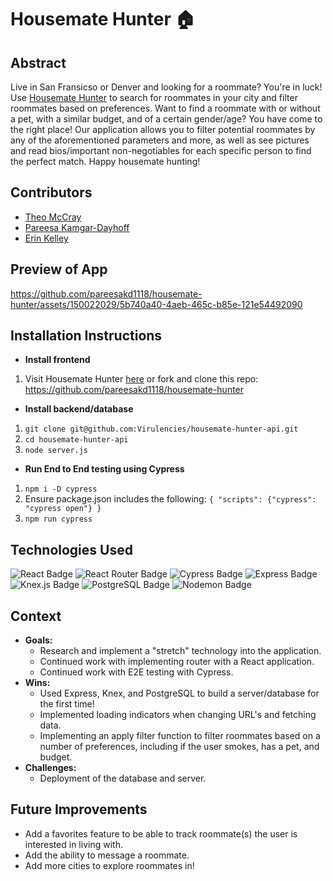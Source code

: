# Housemate Hunter 🏠

## Abstract
Live in San Fransicso or Denver and looking for a roommate? You're in luck! Use [Housemate Hunter](https://housemate-hunter.vercel.app/) to search for roommates in your city and filter roommates based on preferences. Want to find a roommate with or without a pet, with a similar budget, and of a certain gender/age? You have come to the right place! Our application allows you to filter potential roommates by any of the aforementioned parameters and more, as well as see pictures and read bios/important non-negotiables for each specific person to find the perfect match. Happy housemate hunting! 

## Contributors 
- [Theo McCray](https://github.com/Virulencies)
- [Pareesa Kamgar-Dayhoff](https://github.com/pareesakd1118)
- [Erin Kelley](https://github.com/kelleyej)

## Preview of App
https://github.com/pareesakd1118/housemate-hunter/assets/150022029/5b740a40-4aeb-465c-b85e-121e54492090

## Installation Instructions
- **Install frontend**
1. Visit Housemate Hunter [here](https://housemate-hunter.vercel.app/) or fork and clone this repo: https://github.com/pareesakd1118/housemate-hunter

- **Install backend/database**
1. `git clone git@github.com:Virulencies/housemate-hunter-api.git`
2. `cd housemate-hunter-api`
3. `node server.js`
- **Run End to End testing using Cypress**
1. `npm i -D cypress`
2. Ensure package.json includes the following:
`{ "scripts": {"cypress": "cypress open"} }`
3. `npm run cypress`

## Technologies Used
![React Badge](https://img.shields.io/badge/React-61DAFB?logo=react&logoColor=000&style=flat) ![React Router Badge](https://img.shields.io/badge/React%20Router-CA4245?logo=reactrouter&logoColor=fff&style=flat) ![Cypress Badge](https://img.shields.io/badge/Cypress-69D3A7?logo=cypress&logoColor=fff&style=flat) ![Express Badge](https://img.shields.io/badge/Express-000?logo=express&logoColor=fff&style=flat) ![Knex.js Badge](https://img.shields.io/badge/Knex.js-D26B38?logo=knexdotjs&logoColor=fff&style=flat) ![PostgreSQL Badge](https://img.shields.io/badge/PostgreSQL-4169E1?logo=postgresql&logoColor=fff&style=flat) ![Nodemon Badge](https://img.shields.io/badge/Nodemon-76D04B?logo=nodemon&logoColor=fff&style=flat)

## Context 
- **Goals:**
  - Research and implement a "stretch" technology into the application.
  - Continued work with implementing router with a React application.
  - Continued work with E2E testing with Cypress. 
- **Wins:**
  - Used Express, Knex, and PostgreSQL to build a server/database for the first time!
  - Implemented loading indicators when changing URL's and fetching data.
  - Implementing an apply filter function to filter roommates based on a number of preferences, including if the user smokes, has a pet, and budget. 
- **Challenges:**
  - Deployment of the database and server. 

## Future Improvements 
- Add a favorites feature to be able to track roommate(s) the user is interested in living with.
- Add the ability to message a roommate.
- Add more cities to explore roommates in! 
